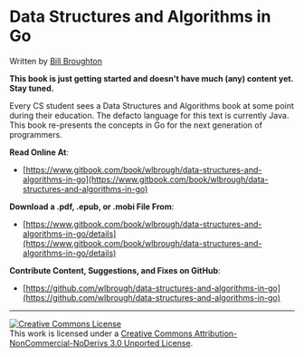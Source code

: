 # Data Structures and Algorithms in Go

Written by [Bill Broughton](http://www.billbroughton.me)

**This book is just getting started and doesn't have much (any) content yet. Stay tuned.**

Every CS student sees a Data Structures and Algorithms book at some point during their education. The defacto language for this text is currently Java. This book re-presents the concepts in Go for the next generation of programmers.

**Read Online At**:

* [https://www.gitbook.com/book/wlbrough/data-structures-and-algorithms-in-go](https://www.gitbook.com/book/wlbrough/data-structures-and-algorithms-in-go)

**Download a .pdf, .epub, or .mobi File From**:

* [https://www.gitbook.com/book/wlbrough/data-structures-and-algorithms-in-go/details](https://www.gitbook.com/book/wlbrough/data-structures-and-algorithms-in-go/details)

**Contribute Content, Suggestions, and Fixes on GitHub**:

* [https://github.com/wlbrough/data-structures-and-algorithms-in-go](https://github.com/wlbrough/data-structures-and-algorithms-in-go)

***

<a rel="license" href="http://creativecommons.org/licenses/by-nc-nd/3.0/"><img alt="Creative Commons License" style="border-width:0" src="https://i.creativecommons.org/l/by-nc-nd/3.0/88x31.png" /></a><br />This work is licensed under a <a rel="license" href="http://creativecommons.org/licenses/by-nc-nd/3.0/">Creative Commons Attribution-NonCommercial-NoDerivs 3.0 Unported License</a>.
